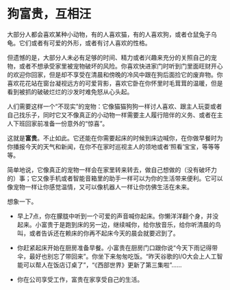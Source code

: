# 狗富贵，互相汪

大部分人都会喜欢某种小动物，有的人喜欢猫，有的人喜欢狗，或者仓鼠兔子乌龟。它们或者有可爱的外形，或者有讨人喜欢的性格。

但遗憾的是，大部分人未必有足够的时间、精力或者兴趣来充分的关照自己的宠物，或者不想承受家里被宠物破坏的风险。你喜欢快进家门时听到门里面旺财开心的欢迎你回家，但是却不享受在清晨和傍晚的冷风中跟在狗后面捡它的废弃物。你喜欢花花站在窗台凝视远方的可爱背影，喜欢它卧在你怀里时毛茸茸的温暖，但是看到被抓的破破烂烂的沙发时难免怒从心头起。

人们需要这样一个“不现实”的宠物：它像猫猫狗狗一样讨人喜欢、跟主人玩耍或者自己找乐子，同时它又不像真正的小动物一样需要主人履行陪伴的义务、或者在主人下班回家前准备一份意外的“惊喜”。

这就是**富贵**。不止如此。它还能在你需要起床的时候到床边喊你，在你做早餐时为你播报今天的天气和新闻，在你不在家时巡视主人的领地或者‘照看’宝宝，等等等等。

简单地说，它像真正的宠物一样会在家里转来转去，做自己想做的（没有破坏力的）事；它又像手机或者智能音箱里的助手一样可以为你的生活带来便利。它可以像宠物一样让你感觉温情，又可以像机器人一样让你仿佛生活在未来。

想象一下。

- 早上7点，你在朦胧中听到一个可爱的声音喊你起床。你懒洋洋翻个身，并没起来。小富贵于是跑到床的另一边，继续喊你，给你放音乐，给你听清晨的鸟叫，或者告诉还在赖床的你再不起床今天的晨会就要迟到了。

- 你赶紧起床开始在厨房准备早餐。小富贵在厨房门口跟你说“今天下雨记得带伞，最好也别忘了带回来”。你坐下来匆匆吃饭。“昨天谷歌的I/O大会上人工智能可以帮人在饭店订桌了”，“《西部世界》更新了第三集啦”……

- 你在公司享受工作，富贵在家享受自己的生活。


